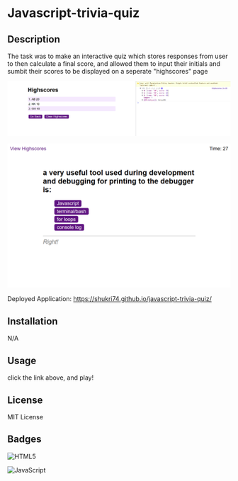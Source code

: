 # Javascript-trivia-quiz

## Description

The task was to make an interactive quiz which stores responses from user to then calculate a final score, and allowed them to input their initials and sumbit their scores to be displayed on a seperate "highscores" page

![screenshot](./assets/quiz%20snip%201.PNG)

![screenshot](./assets/quiz%20snip%202.PNG)

Deployed Application: https://shukri74.github.io/javascript-trivia-quiz/

## Installation 

N/A

## Usage 

click the link above, and play!

## License

MIT License

## Badges

 ![HTML5](https://img.shields.io/badge/html5-%23E34F26.svg?style=for-the-badge&logo=html5&logoColor=white)

 ![JavaScript](https://img.shields.io/badge/javascript-%23323330.svg?style=for-the-badge&logo=javascript&logoColor=%23F7DF1E)
